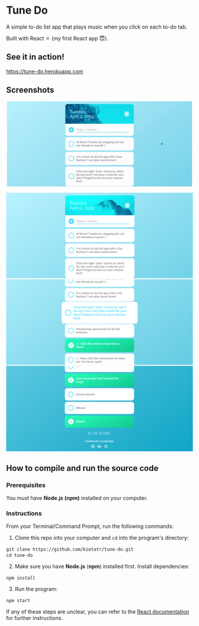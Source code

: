 # Tune Do

A simple to-do list app that plays music when you click on each to-do tab.

Built with React ⚛️ (my first React app :innocent:).

## See it in action!

<https://tune-do.herokuapp.com>

## Screenshots

<p align="center">
  <img src="screenshots/gifs/tune-do.gif" alt="Tune Do App Screenshot GIF" width="500">
</p>

<p align="center">
  <img src="screenshots/tune-do-1.png" alt="Tune Do App Screenshot 1">
  <img src="screenshots/tune-do-2.png" alt="Tune Do App Screenshot 2">
  <img src="screenshots/tune-do-3.png" alt="Tune Do App Screenshot 3">
</p>

## How to compile and run the source code

### Prerequisites

You must have **Node.js (npm)** installed on your computer. 

### Instructions

From your Terminal/Command Prompt, run the following commands:

1. Clone this repo into your computer and `cd` into the program's directory:

```
git clone https://github.com/kietatr/tune-do.git
cd tune-do
```

2. Make sure you have **Node.js** (**npm**) installed first. Install dependencies:

```
npm install
```

3. Run the program:

```
npm start
```

If any of these steps are unclear, you can refer to the [React documentation](https://reactjs.org/) for further instructions.
